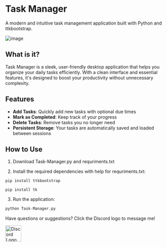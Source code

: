 # Task Manager

A modern and intuitive task management application built with Python and ttkbootstrap.

![image](https://github.com/user-attachments/assets/a2ab777b-c3de-4e2e-b402-03456f7c4587)


## What is it?

Task Manager is a sleek, user-friendly desktop application that helps you organize your daily tasks efficiently. With a clean interface and essential features, it's designed to boost your productivity without unnecessary complexity.

## Features

- **Add Tasks**: Quickly add new tasks with optional due times
- **Mark as Completed**: Keep track of your progress
- **Delete Tasks**: Remove tasks you no longer need
- **Persistent Storage**: Your tasks are automatically saved and loaded between sessions

## How to Use

1. Download Task-Manager.py and requriments.txt

2. Install the required dependencies with help for requriments.txt:

 ``` Batch
 pip install ttkbootstrap

 pip install tk
 ```


3. Run the application:
```python
python Task-Manager.py
```


</a> Have questions or suggestions? Click the Discord logo to message me!

<a href="https://discord.com/users/792468382083448853" target="_blank"> <img src="https://assets-global.website-files.com/6257adef93867e50d84d30e2/636e0a6a49cf127bf92de1e2_icon_clyde_blurple_RGB.png" alt="Discord Logo" width="50" height="50">
